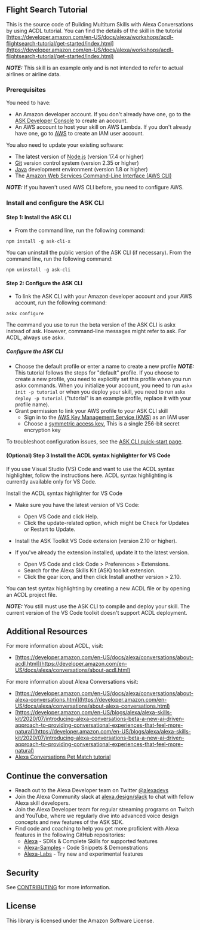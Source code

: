 ## Flight Search Tutorial

This is the source code of Building Multiturn Skills with Alexa Conversations by using ACDL tutorial. You can find the details of the skill in the tutorial [https://developer.amazon.com/en-US/docs/alexa/workshops/acdl-flightsearch-tutorial/get-started/index.html](https://developer.amazon.com/en-US/docs/alexa/workshops/acdl-flightsearch-tutorial/get-started/index.html)

**_NOTE:_** This skill is an example only and is not intended to refer to actual airlines or airline data.

### Prerequisites

You need to have:
- An Amazon developer account. If you don't already have one, go to the [ASK Developer Console](https://developer.amazon.com/alexa/console/ask) to create an account.
- An AWS account to host your skill on AWS Lambda. If you don't already have one, go to [AWS](https://aws.amazon.com/account/) to create an IAM user account.


You also need to update your existing software:
- The latest version of [Node.js](https://nodejs.org/en/download/) (version 17.4 or higher)
- [Git](https://git-scm.com/downloads) version control system (version 2.35 or higher)
- [Java](https://www.java.com/en/) development environment (version 1.8 or higher)
- The [Amazon Web Services Command-Line Interface (AWS CLI)](https://docs.aws.amazon.com/cli/latest/userguide/cli-chap-install.html)

**_NOTE:_** If you haven't used AWS CLI before, you need to configure AWS.


### Install and configure the ASK CLI

#### Step 1: Install the ASK CLI
- From the command line, run the following command:
```
npm install -g ask-cli-x
```

You can uninstall the public version of the ASK CLI (if necessary). From the command line, run the following command:
```
npm uninstall -g ask-cli
```


#### Step 2: Configure the ASK CLI
- To link the ASK CLI with your Amazon developer account and your AWS account, run the following command:
```
askx configure
```

The command you use to run the beta version of the ASK CLI is askx instead of ask. However, command-line messages might refer to ask. For ACDL, always use askx.

##### Configure the ASK CLI

- Choose the default profile or enter a name to create a new profile
**_NOTE:_** This tutorial follows the steps for \"default\" profile. If you choose to create a new profile, you need to explicitly set this profile when you run askx commands. When you initialize your account, you need to run ```askx init -p tutorial``` or when you deploy your skill, you need to run ```askx deploy -p tutorial``` (\"tutorial\" is an example profile, replace it with your profile name).
- Grant permission to link your AWS profile to your ASK CLI skill
  - Sign in to the [AWS Key Management Service (KMS)](https://docs.aws.amazon.com/IAM/latest/UserGuide/console.html) as an IAM user
  - Choose a [symmetric access key.](https://docs.aws.amazon.com/kms/latest/developerguide/concepts.html#symmetric-cmks) This is a single 256-bit secret encryption key


To troubleshoot configuration issues, see the [ASK CLI quick-start page](https://developer.amazon.com/en-US/docs/alexa/smapi/quick-start-alexa-skills-kit-command-line-interface.html).

#### (Optional) Step 3 Install the ACDL syntax highlighter for VS Code

If you use Visual Studio (VS) Code and want to use the ACDL syntax highlighter, follow the instructions here. ACDL syntax highlighting is currently available only for VS Code.

Install the ACDL syntax highlighter for VS Code

- Make sure you have the latest version of VS Code:
  - Open VS Code and click Help.
  - Click the update-related option, which might be Check for Updates or Restart to Update.

- Install the ASK Toolkit VS Code extension (version 2.10 or higher).

- If you've already the extension installed, update it to the latest version.
  - Open VS Code and click Code > Preferences > Extensions.
  - Search for the Alexa Skills Kit (ASK) toolkit extension.
  - Click the gear icon, and then click Install another version > 2.10.

You can test syntax highlighting by creating a new ACDL file or by opening an ACDL project file.

**_NOTE:_** You still must use the ASK CLI to compile and deploy your skill. The current version of the VS Code toolkit doesn't support ACDL deployment.


## Additional Resources
For more information about ACDL, visit:
- [https://developer.amazon.com/en-US/docs/alexa/conversations/about-acdl.html](https://developer.amazon.com/en-US/docs/alexa/conversations/about-acdl.html)

For more information about Alexa Conversations visit:

- [https://developer.amazon.com/en-US/docs/alexa/conversations/about-alexa-conversations.html](https://developer.amazon.com/en-US/docs/alexa/conversations/about-alexa-conversations.html)
- [https://developer.amazon.com/en-US/blogs/alexa/alexa-skills-kit/2020/07/introducing-alexa-conversations-beta-a-new-ai-driven-approach-to-providing-conversational-experiences-that-feel-more-natural](https://developer.amazon.com/en-US/blogs/alexa/alexa-skills-kit/2020/07/introducing-alexa-conversations-beta-a-new-ai-driven-approach-to-providing-conversational-experiences-that-feel-more-natural)
- [Alexa Conversations Pet Match tutorial](https://developer.amazon.com/en-US/alexa/alexa-skills-kit/get-deeper/tutorials-code-samples/build-multi-turn-skills-with-alexa-conversations)

## Continue the conversation
-	Reach out to the Alexa Developer team on Twitter [@alexadevs](https://twitter.com/alexadevs)
-	Join the Alexa Community slack at [alexa.design/slack](http://alexa.design/slack) to chat with fellow Alexa skill developers.
-	Join the Alexa Developer team for regular streaming programs on Twitch and YouTube, where we regularly dive into advanced voice design concepts and new features of the ASK SDK.
-	Find code and coaching to help you get more proficient with Alexa  features in the following GitHub repositories:
	   - [Alexa](https://github.com/alexa) - SDKs & Complete Skills for supported features
	   - [Alexa-Samples](https://github.com/alexa-samples/) - Code Snippets & Demonstrations
	   - [Alexa-Labs](https://github.com/alexa-labs/) - Try new and experimental features

## Security

See [CONTRIBUTING](CONTRIBUTING.md#security-issue-notifications) for more information.

## License

This library is licensed under the Amazon Software License.

